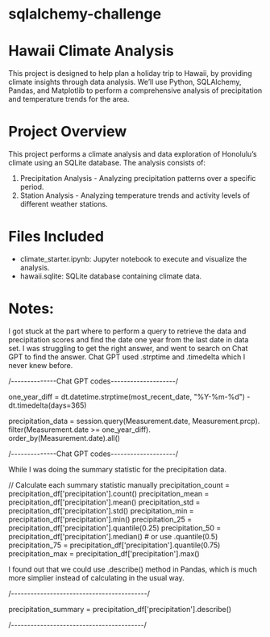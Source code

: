 # sqlalchemy-challenge

# Hawaii Climate Analysis

This project is designed to help plan a holiday trip to Hawaii, by providing climate insights through data analysis. We’ll use Python, SQLAlchemy, Pandas, and Matplotlib to perform a comprehensive analysis of precipitation and temperature trends for the area.

# Project Overview
This project performs a climate analysis and data exploration of Honolulu’s climate using an SQLite database. The analysis consists of:

1. Precipitation Analysis - Analyzing precipitation patterns over a specific period.
2. Station Analysis - Analyzing temperature trends and activity levels of different weather stations.

# Files Included
- climate_starter.ipynb: Jupyter notebook to execute and visualize the analysis.
- hawaii.sqlite: SQLite database containing climate data.


# Notes:

I got stuck at the part where to perform a query to retrieve the data and precipitation scores and find the date one year from the last date in data set. I was struggling to get the right answer, and went to search on Chat GPT to find the answer. Chat GPT used .strptime and .timedelta which I never knew before.

/--------------Chat GPT codes--------------------/

one_year_diff = dt.datetime.strptime(most_recent_date, "%Y-%m-%d") - dt.timedelta(days=365)

precipitation_data = session.query(Measurement.date, Measurement.prcp).\
    filter(Measurement.date >= one_year_diff).\
    order_by(Measurement.date).all()

/--------------Chat GPT codes--------------------/

While I was doing the summary statistic for the precipitation data.

// Calculate each summary statistic manually
precipitation_count = precipitation_df['precipitation'].count()
precipitation_mean = precipitation_df['precipitation'].mean()
precipitation_std = precipitation_df['precipitation'].std()
precipitation_min = precipitation_df['precipitation'].min()
precipitation_25 = precipitation_df['precipitation'].quantile(0.25)
precipitation_50 = precipitation_df['precipitation'].median()  # or use .quantile(0.5)
precipitation_75 = precipitation_df['precipitation'].quantile(0.75)
precipitation_max = precipitation_df['precipitation'].max()

I found out that we could use .describe() method in Pandas, which is much more simplier instead of calculating in the usual way.

/------------------------------------------/

precipitation_summary = precipitation_df['precipitation'].describe()

/-----------------------------------------/
